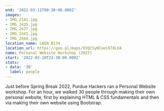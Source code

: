 ```yaml
---
end: '2022-03-11T00:30:00.000Z'
images:
- IMG_2141.jpg
- IMG_2435.jpg
- IMG_2437.jpg
- IMG_2441.jpg
- IMG_2444.jpg
location_name: LWSN B134
location_url: https://goo.gl/maps/EVQCSyHCoeC6T8LXA
name: Personal Website Workshop (2022)
start: '2022-03-10T23:30:00.000Z'
stats:
- data: '30'
  label: people
---
```


Just before Spring Break 2022, Purdue Hackers ran a Personal Website workshop. For an hour, we walked 30 people through making their own personal website, first by explaining HTML & CSS fundamentals and then via making their own website using Bootstrap.
